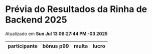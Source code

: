 # Prévia do Resultados da Rinha de Backend 2025
Atualizado em **Sun Jul 13 06:27:44 PM -03 2025**


| participante | bônus p99 | multa | lucro |
| -- | -- | -- | -- |
